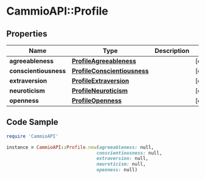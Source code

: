 # CammioAPI::Profile

## Properties

Name | Type | Description | Notes
------------ | ------------- | ------------- | -------------
**agreeableness** | [**ProfileAgreeableness**](ProfileAgreeableness.md) |  | [optional] 
**conscientiousness** | [**ProfileConscientiousness**](ProfileConscientiousness.md) |  | [optional] 
**extraversion** | [**ProfileExtraversion**](ProfileExtraversion.md) |  | [optional] 
**neuroticism** | [**ProfileNeuroticism**](ProfileNeuroticism.md) |  | [optional] 
**openness** | [**ProfileOpenness**](ProfileOpenness.md) |  | [optional] 

## Code Sample

```ruby
require 'CammioAPI'

instance = CammioAPI::Profile.new(agreeableness: null,
                                 conscientiousness: null,
                                 extraversion: null,
                                 neuroticism: null,
                                 openness: null)
```


